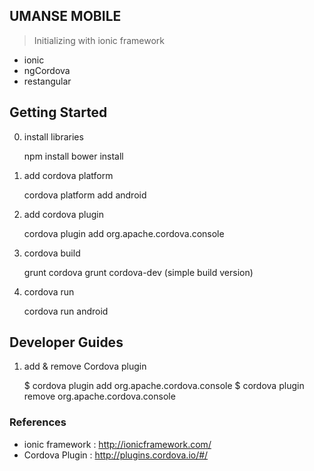 ## UMANSE MOBILE 

> Initializing with ionic framework 

- ionic 
- ngCordova
- restangular


## Getting Started

0. install libraries

    npm install
    bower install

1. add cordova platform 

    cordova platform add android

2. add cordova plugin

    cordova plugin add org.apache.cordova.console

3. cordova build

    grunt cordova
    grunt cordova-dev (simple build version)

4. cordova run

    cordova run android






## Developer Guides 

1. add & remove Cordova plugin
    
    $ cordova plugin add org.apache.cordova.console
    $ cordova plugin remove org.apache.cordova.console





### References 

- ionic framework : http://ionicframework.com/
- Cordova Plugin : http://plugins.cordova.io/#/

